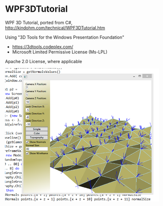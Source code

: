 WPF3DTutorial
=============

WPF 3D Tutorial, ported from C#, http://kindohm.com/technical/WPF3DTutorial.htm

Using "3D Tools for the Windows Presentation Foundation"
- https://3dtools.codeplex.com/
- Microsoft Limited Permissive License (Ms-LPL)

Apache 2.0 License, where applicable

![Topography](https://github.com/fbmnds/WPF3DTutorial/blob/master/topography.PNG?raw=true)